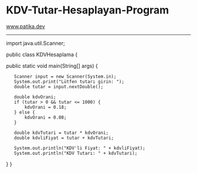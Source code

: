 # KDV-Tutar-Hesaplayan-Program
www.patika.dev

------------------------------

import java.util.Scanner;

public class KDVHesaplama {

   public static void main(String[] args) {
       
       Scanner input = new Scanner(System.in);
       System.out.print("Lütfen tutarı girin: ");
       double tutar = input.nextDouble();
       
       double kdvOrani;
       if (tutar > 0 && tutar <= 1000) {
           kdvOrani = 0.18;
       } else {
           kdvOrani = 0.08;
       }
       
       double kdvTutari = tutar * kdvOrani;
       double kdvliFiyat = tutar + kdvTutari;
       
       System.out.println("KDV'li Fiyat: " + kdvliFiyat);
       System.out.println("KDV Tutarı: " + kdvTutari);
   }
}
